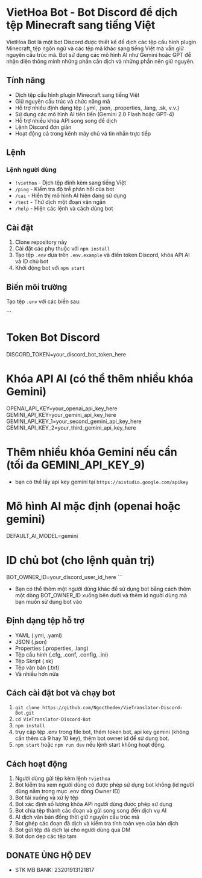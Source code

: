 # VietHoa Bot - Bot Discord để dịch tệp Minecraft sang tiếng Việt

VietHoa Bot là một bot Discord được thiết kế để dịch các tệp cấu hình plugin Minecraft, tệp ngôn ngữ và các tệp mã khác sang tiếng Việt mà vẫn giữ nguyên cấu trúc mã. Bot sử dụng các mô hình AI như Gemini hoặc GPT để nhận diện thông minh những phần cần dịch và những phần nên giữ nguyên.

## Tính năng

- Dịch tệp cấu hình plugin Minecraft sang tiếng Việt  
- Giữ nguyên cấu trúc và chức năng mã  
- Hỗ trợ nhiều định dạng tệp (.yml, .json, .properties, .lang, .sk, v.v.)  
- Sử dụng các mô hình AI tiên tiến (Gemini 2.0 Flash hoặc GPT-4)  
- Hỗ trợ nhiều khóa API song song để dịch  
- Lệnh Discord đơn giản  
- Hoạt động cả trong kênh máy chủ và tin nhắn trực tiếp  

## Lệnh

### Lệnh người dùng
- `!viethoa` - Dịch tệp đính kèm sang tiếng Việt  
- `/ping` - Kiểm tra độ trễ phản hồi của bot  
- `/cai` - Hiển thị mô hình AI hiện đang sử dụng  
- `/test` - Thử dịch một đoạn văn ngắn  
- `/help` - Hiện các lệnh và cách dùng bot
## Cài đặt

1. Clone repository này  
2. Cài đặt các phụ thuộc với `npm install`  
3. Tạo tệp `.env` dựa trên `.env.example` và điền token Discord, khóa API AI và ID chủ bot  
4. Khởi động bot với `npm start`  

## Biến môi trường

Tạo tệp `.env` với các biến sau:

\`\`\`
# Token Bot Discord
DISCORD_TOKEN=your_discord_bot_token_here

# Khóa API AI (có thể thêm nhiều khóa Gemini)
OPENAI_API_KEY=your_openai_api_key_here
GEMINI_API_KEY=your_gemini_api_key_here
GEMINI_API_KEY_1=your_second_gemini_api_key_here
GEMINI_API_KEY_2=your_third_gemini_api_key_here
# Thêm nhiều khóa Gemini nếu cần (tối đa GEMINI_API_KEY_9)
- bạn có thể lấy api key gemini tại `https://aistudio.google.com/apikey`
# Mô hình AI mặc định (openai hoặc gemini)
DEFAULT_AI_MODEL=gemini

# ID chủ bot (cho lệnh quản trị)
BOT_OWNER_ID=your_discord_user_id_here
\`\`\`
- Bạn có thể thêm một người dùng khác để sử dụng bot bằng cách thêm một dòng BOT_OWNER_ID xuống bên dưới và thêm id người dùng mà bạn muốn sử dụng bot vào

## Định dạng tệp hỗ trợ
- YAML (.yml, .yaml)  
- JSON (.json)  
- Properties (.properties, .lang)  
- Tệp cấu hình (.cfg, .conf, .config, .ini)  
- Tệp Skript (.sk)  
- Tệp văn bản (.txt)  
- Và nhiều hơn nữa  

## Cách cài đặt bot và chạy bot
1. `git clone https://github.com/Ngocthedev/VieTranslator-Discord-Bot.git`
2. `cd VieTranslator-Discord-Bot`
3. `npm install`
4. truy cập tệp .env trong file bot, thêm token bot, api key gemini (không cần thêm cả 9 hay 10 key), thêm bot owner id để sử dụng bot.
5. `npm start` hoặc `npm run dev` nếu lệnh start không hoạt động.
## Cách hoạt động
1. Người dùng gửi tệp kèm lệnh `!viethoa`  
2. Bot kiểm tra xem người dùng có được phép sử dụng bot không (id người dùng nằm trong mục .env dòng Owner ID)  
3. Bot tải xuống và xử lý tệp  
4. Bot xác định số lượng khóa API người dùng được phép sử dụng  
5. Bot chia tệp thành các đoạn và gửi song song đến dịch vụ AI  
6. AI dịch văn bản đồng thời giữ nguyên cấu trúc mã  
7. Bot ghép các đoạn đã dịch và kiểm tra tính toàn vẹn của bản dịch  
8. Bot gửi tệp đã dịch lại cho người dùng qua DM  
9. Bot dọn dẹp các tệp tạm  
## DONATE ỦNG HỘ DEV
  - STK MB BANK: 23201913121817 
